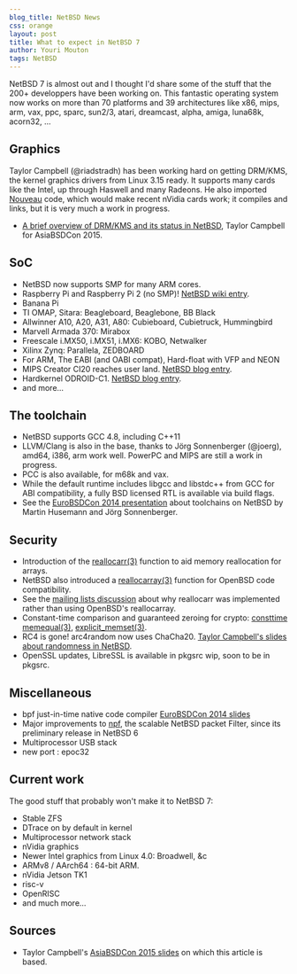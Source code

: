 ```yaml
---
blog_title: NetBSD News
css: orange
layout: post
title: What to expect in NetBSD 7
author: Youri Mouton
tags: NetBSD
---
```


NetBSD 7 is almost out and I thought I'd share some of the stuff that the 200+ developpers have been working on. This fantastic operating system now works on more than 70 platforms and 39 architectures like x86, mips, arm, vax, ppc, sparc, sun2/3, atari, dreamcast, alpha, amiga, luna68k, acorn32, ...

## Graphics

Taylor Campbell (@riadstradh) has been working hard on getting DRM/KMS, the kernel graphics drivers from Linux 3.15 ready. It supports many cards like the Intel, up through Haswell and many Radeons. He also imported [Nouveau](http://nouveau.freedesktop.org/wiki/) code, which would make recent nVidia cards work; it compiles and links, but it is very much a work in progress.

- [A brief overview of DRM/KMS and its status in
NetBSD](http://www.netbsd.org/gallery/presentations/riastradh/asiabsdcon2015/drmkms-status.pdf), Taylor Campbell for AsiaBSDCon 2015.

## SoC

- NetBSD now supports SMP for many ARM cores.
- Raspberry Pi and Raspberry Pi 2 (no SMP)! [NetBSD wiki entry](https://wiki.netbsd.org/ports/evbarm/raspberry_pi/).
- Banana Pi
- TI OMAP, Sitara: Beagleboard, Beaglebone, BB Black
- Allwinner A10, A20, A31, A80: Cubieboard, Cubietruck, Hummingbird
- Marvell Armada 370: Mirabox
- Freescale i.MX50, i.MX51, i.MX6: KOBO, Netwalker
- Xilinx Zynq: Parallela, ZEDBOARD
- For ARM, The EABI (and OABI compat), Hard-float with VFP and NEON
- MIPS Creator CI20 reaches user land. [NetBSD blog entry](https://blog.netbsd.org/tnf/entry/so_they_sent_me_a).
- Hardkernel ODROID-C1. [NetBSD blog entry](http://blog.netbsd.org/tnf/entry/netbsd_ported_to_hardkernel_odroid).
- and more...

## The toolchain

- NetBSD supports GCC 4.8, including C++11
- LLVM/Clang is also in the base, thanks to Jörg Sonnenberger (@joerg), amd64, i386, arm work well. PowerPC and MIPS are still a work in progress.
- PCC is also available, for m68k and vax.
- While the default runtime includes libgcc and libstdc++ from GCC for ABI compatibility, a fully BSD licensed RTL is available via build flags.
- See the [EuroBSDCon 2014 presentation](http://www.netbsd.org/gallery/presentations/joerg/eurobsdcon2014/#/)
about toolchains on NetBSD by Martin Husemann and Jörg Sonnenberger.

## Security

- Introduction of the [reallocarr(3)](http://www.daemon-systems.org/man/reallocarr.3.html) function to aid memory reallocation for arrays.
- NetBSD also introduced a [reallocarray(3)](http://www.daemon-systems.org/man/reallocarray.3.html) function for OpenBSD code compatibility.
- See the [mailing lists discussion](http://mail-index.netbsd.org/tech-userlevel/2015/02/05/msg008912.html) about why reallocarr was implemented rather than using OpenBSD's reallocarray.
- Constant-time comparison and guaranteed zeroing for crypto:
[consttime memequal(3)](http://www.daemon-systems.org/man/consttime_memequal.3.html), [explicit_memset(3)](http://www.daemon-systems.org/man/explicit_memset.3.html).
- RC4 is gone! arc4random now uses ChaCha20. [Taylor Campbell's slides about randomness in NetBSD](http://www.netbsd.org/gallery/presentations/riastradh/eurobsdcon2014/devrandom.pdf).
- OpenSSL updates, LibreSSL is available in pkgsrc wip, soon to be in pkgsrc.

## Miscellaneous

- bpf just-in-time native code compiler [EuroBSDCon 2014 slides](http://wiki.netbsd.org/users/alnsn/EuroBSDCon2014-JIT-Code-Generator-for-NetBSD.pdf)
- Major improvements to [npf](http://www.netbsd.org/~rmind/npf/), the scalable NetBSD packet Filter, since its preliminary release in NetBSD 6
- Multiprocessor USB stack
- new port : epoc32

## Current work

The good stuff that probably won't make it to NetBSD 7:

- Stable ZFS
- DTrace on by default in kernel
- Multiprocessor network stack
- nVidia graphics
- Newer Intel graphics from Linux 4.0: Broadwell, &c
- ARMv8 / AArch64 : 64-bit ARM.
- nVidia Jetson TK1
- risc-v
- OpenRISC
- and much more...

## Sources

- Taylor Campbell's [AsiaBSDCon 2015 slides](https://www.netbsd.org/gallery/presentations/riastradh/asiabsdcon2015/netbsd-wip.pdf) on which this article is based.


